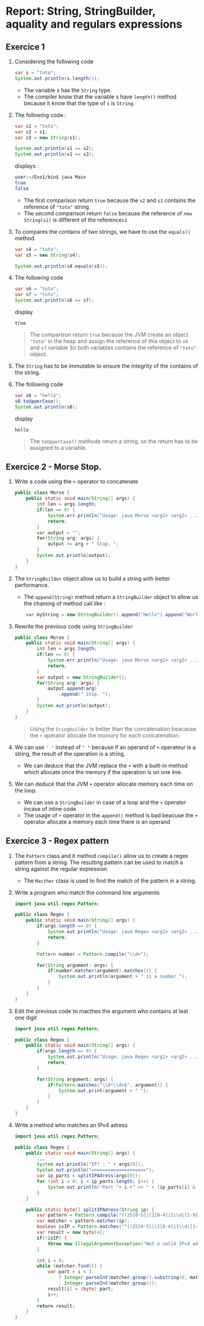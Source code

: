 # Report: String, StringBuilder, aquality and regulars expressions

##  Exercice 1
1. Considering the following code
    ```java
    var s = "toto";
    System.out.println(s.length());
    ```
    - The variable s has the `String` type.
    - The compiler know that the variable s have `length()` method because it know that the type of `s` is `String`.

2. The following code :
    ```java
    var s1 = "toto";
    var s2 = s1;
    var s3 = new String(s1);

    System.out.println(s1 == s2);
    System.out.println(s1 == s3);
    ```
    displays : 
    ```sh
    user:~/Exo1/bin$ java Main
    true
    false
    ```
    - The first comparison return `true` because the `s2` and `s1` contains the reference of `"toto"` string.
    - The second comparison return `false` because the reference of `new String(s1)` is different of the reference`s1`

3. To compares the contains of two strings, we have to use the `equals()` method.
    ```java
    var s4 = "toto";
    var s5 = new String(s4);

    System.out.println(s4.equals(s5));
    ```

4. The following code
    ```java
    var s6 = "toto";
    var s7 = "toto";
    System.out.println(s6 == s7);
    ```
    display
    ```
    true
    ```
    > The comparison return `true` because the JVM create an object `"toto"` in the heap and assign the reference of this object to `s6` and `s7` variable
    So both variables contains the reference of `"toto"` object.

5. The `String` has to be immutable to ensure the integrity of the contains of the string.

6. The following code
    ```java
    var s8 = "hello";
    s8.toUpperCase();
    System.out.println(s8);
    ```
     display 
    ```
    hello
    ```
    > The `toUpperCase()` methode return a string, so the return has to be assigned to a variable.

## Exercice 2 - Morse Stop.
1. Write a code using the `+` operator to concatenate
    ```java
    public class Morse {
        public static void main(String[] args) {
            int len = args.length;
            if(len == 0) {
                System.err.println("Usage: java Morse <arg1> <arg2> ....");
                return;
            }
            var output = "";
            for(String arg: args) {
                output += arg + " Stop. ";
            }
            System.out.println(output);
        }
   }
    ```

2. The `StringBuilder` object allow us to build a string with better performance.
    - The `append(String)` method return a `StringBuilder` object to allow us the chaining of method call like :
    ```java
        var myString = new StringBuilder().append("Hello").append("World").toSting();
    ``` 

3. Rewrite the previous code using `StringBuilder`
    ```java
    public class Morse {
        public static void main(String[] args) {
            int len = args.length;
            if(len == 0) {
                System.err.println("Usage: java Morse <arg1> <arg2> ....");
                return;
            }
            var output = new StringBuilder();
            for(String arg: args) {
                output.append(arg)
                    .append(" Stop. ");
            }
            System.out.println(output);
        }
   }
    ```
    > Using the `Sringbuilder` is better than the concatenation beacause the `+` operator allocate the momory for each concatenation.  

4. We can use `' '` instead of `" "` because if an operand of `+` operateur is a string, the result of the operation is a string.
    - We can deduce that the JVM replace the `+` with a built-in method which allocate once the memory if the operation is on one line.

5. We can deduce that the JVM `+` operator allocate memory each time on the loop.
    - We can use a `StringBuilder` in case of a loop and the `+` operator incase of inline code
    - The usage of `+` operator in the `append()` method is bad beacuse the `+` operator allocate a memory each time there is an operand


## Exercice 3 - Regex pattern
1. The `Pattern` class and it method `compile()` allow us to create a regex pattern from a string.
   The resulting pattern can be used to match a string against the regular expression. 
   - The `Macther` class is used to find the match of the pattern in a string.

2. Write a program who match the command line arguments
    ```java
    import java.util.regex.Pattern;

    public class Regex {
        public static void main(String[] args) {
            if(args.length == 0) {
                System.out.println("Usage: java Regex <arg1> <arg2> ...");
                return;
            }

            Pattern number = Pattern.compile("\\d+");

            for(String argument: args) {
                if(number.matcher(argument).matches()) {
                    System.out.println(argument + " is a number.");
                }
            }
        }
    }
    ```

3. Edit the previous code to macthes the argument who contains at leat one digit
    ```java
    import java.util.regex.Pattern;

    public class Regex {
        public static void main(String[] args) {
            if(args.length == 0) {
                System.out.println("Usage: java Regex <arg1> <arg2> ...");
                return;
            }

            for(String argument: args) {
                if(Pattern.matches("\\D*\\d+$", argument)) {
                    System.out.print(argument + " ");
                }
            }
        }
    }
    ```

4. Write a method who matches an IPv4 adress
    ```java
    import java.util.regex.Pattern;

    public class Regex {
        public static void main(String[] args) {
            ...
            System.out.println("IP? : " + args[0]);
            System.out.println("====================");
            var ip_parts = splitIPAdress(args[0]);
            for (int i = 0; i < ip_parts.length; i++) {
                System.out.println("Part "+ i +" => " + (ip_parts[i] & 0xFF));
            }
        }

        public static byte[] splitIPAdress(String ip) {
            var pattern = Pattern.compile("((25[0-5]|(2[0-4]|1\\d|[1-9]|)\\d)(\\.(?!$)|$))");
            var matcher = pattern.matcher(ip);
            boolean isIP = Pattern.matches("^((25[0-5]|(2[0-4]|1\\d|[1-9]|)\\d)(\\.(?!$)|$)){4}$", ip);
            var result = new byte[4];
            if(!isIP) {
                throw new IllegalArgumentException("Not a valid IPv4 address");
            }

            int i = 0;
            while (matcher.find()) {
                var part = i < 3 
                    ? Integer.parseInt(matcher.group().substring(0, matcher.group().length() - 1))
                    : Integer.parseInt(matcher.group());
                result[i] = (byte) part;
                i++;
            }
            return result;
        }
    }
    ```
